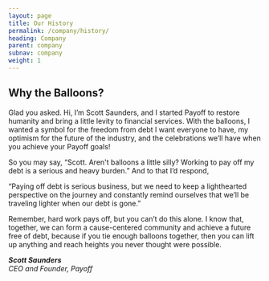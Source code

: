 ```yaml
---
layout: page
title: Our History
permalink: /company/history/
heading: Company
parent: company
subnav: company
weight: 1
---
```




<section class="p-b-md">
	<h2>Why the Balloons?</h2>
	<p>
	Glad you asked. Hi, I’m Scott Saunders, and I started Payoff to restore humanity and bring a little
	levity to financial services. With the balloons, I wanted a symbol for the freedom from debt I want
	everyone to have, my optimism for the future of the industry, and the celebrations we’ll have when you
	achieve your Payoff goals!
	</p>
	<p>
	So you may say, “Scott. Aren't balloons a little silly? Working to pay off my debt is a serious and
	heavy burden.” And to that I’d respond,
	</p>
	<p>
	“Paying off debt is serious business, but we need to keep a lighthearted perspective on the journey and
	constantly remind ourselves that we’ll be traveling lighter when our debt is gone.”
	</p>
	<p>
	Remember, hard work pays off, but you can’t do this alone. I know that, together, we can form a cause-centered community and achieve a future free of debt, because if you tie enough balloons together, then you can lift up anything and reach heights you never thought were possible.
	</p>
	<p>
	<em><strong>Scott Saunders</strong><br>
	CEO and Founder, Payoff</em>
	</p>
</section>

